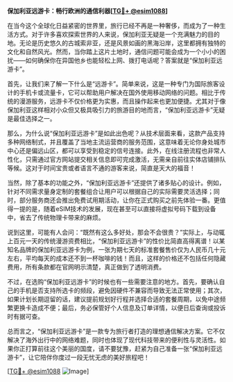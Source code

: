 **保加利亚远游卡：畅行欧洲的通信利器[[TG💪+ @esim1088](https://t.me/s/esim1088)]**

在当今这个全球化日益紧密的世界里，旅行已经不再是一种奢侈，而成为了一种生活方式。对于许多喜欢探索世界的人来说，保加利亚无疑是一个充满魅力的目的地。无论是历史悠久的古城索非亚，还是风景如画的黑海沿岸，这里都拥有独特的文化和自然风光。然而，当你踏上这片土地时，通信问题可能会成为一个小小的困扰——如何确保你在异国他乡也能轻松上网、拨打电话呢？答案就是“保加利亚远游卡”。

首先，让我们来了解一下什么是“远游卡”。简单来说，这是一种专门为国际旅客设计的手机卡或流量卡，它可以帮助用户解决在国外使用移动网络的问题。相比于传统的漫游服务，远游卡不仅价格更为实惠，而且操作起来也更加便捷。尤其对于像保加利亚这样相对小众但又极具吸引力的旅游目的地而言，“保加利亚远游卡”无疑是最佳选择之一。

那么，为什么说“保加利亚远游卡”是如此出色呢？从技术层面来看，这款产品支持多种网络制式，并且覆盖了当地主流运营商的服务范围，这意味着无论你身处城市中心还是偏远山区，都可以享受到稳定的信号连接。此外，在线注册流程也非常人性化，只需通过官方网站提交相关信息即可完成激活，无需亲自前往实体店铺排队等候。这对于时间宝贵或者语言不通的游客来说，简直是天大的福音！

当然，除了基本的功能之外，“保加利亚远游卡”还提供了诸多贴心的设计。例如，针对不同需求量身定制的套餐组合让用户可以根据自己的实际需要灵活选择；同时，部分服务商还会推出免费试用期活动，让你在正式购买之前先体验一番。更值得一提的是，随着eSIM技术的发展，现在甚至可以直接将虚拟号码下载到设备中，省去了传统物理卡带来的麻烦。

说到这里，可能有人会问：“既然有这么多好处，那会不会很贵？”实际上，与动辄上百元一天的传统漫游资费相比，“保加利亚远游卡”的性价比简直高得离谱！以某知名品牌的保加利亚远游卡为例，一张为期七天的标准套餐售价仅为人民币几十元左右，平均每天的成本还不到一杯咖啡的钱！而且，这样的价格还不包括任何隐藏费用，所有条款都在官网明示清楚，真正做到了透明消费。

不过，在选购“保加利亚远游卡”的时候也有一些需要注意的地方。首先，要确认自己的手机是否支持所选卡的频段，避免因硬件不兼容而导致无法正常使用；其次，如果计划长期逗留的话，建议提前规划好行程并选择合适的套餐周期，以免中途频繁更换卡造成不便；最后，务必保管好个人信息及订单详情，以便日后查询或投诉时有据可查。

总而言之，“保加利亚远游卡”是一款专为旅行者打造的理想通信解决方案。它不仅解决了海外出行中的网络难题，同时也体现了现代科技带来的便利性与灵活性。如果你正打算前往这个美丽的国度，请不要犹豫，赶紧为自己准备一张“保加利亚远游卡”，让它陪伴你度过一段无忧无虑的美好旅程吧！

[[TG💪+ @esim1088](https://t.me/s/esim1088) ![Image](https://i.postimg.cc/4NQfJmqS/Snipaste-2025-05-13-00-14-12.png)]